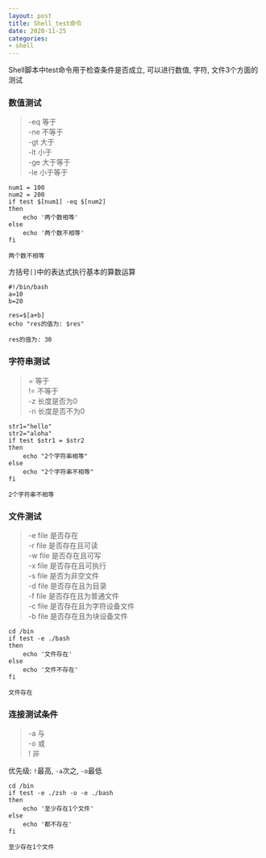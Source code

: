 ```yaml
---
layout: post
title: Shell_test命令
date: 2020-11-25
categories:
- shell
---
```


Shell脚本中test命令用于检查条件是否成立, 可以进行数值, 字符, 文件3个方面的测试<br>

### 数值测试

> -eq 等于<br>
> -ne 不等于<br>
> -gt 大于<br>
> -lt 小于<br>
> -ge 大于等于<br>
> -le 小于等于<br>


```shell
num1 = 100
num2 = 200
if test $[num1] -eq $[num2]
then
    echo '两个数相等'
else
    echo '两个数不相等'
fi
```
```
两个数不相等
```
方括号`[]`中的表达式执行基本的算数运算<br>
```shell
#!/bin/bash
a=10
b=20

res=$[a+b]
echo "res的值为: $res"
```
```
res的值为: 30
```

### 字符串测试

> =  等于<br>
> != 不等于<br>
> -z 长度是否为0<br>
> -n 长度是否不为0<br>

```shell
str1="hello"
str2="aloha"
if test $str1 = $str2
then
    echo "2个字符串相等"
else
    echo "2个字符串不相等"
fi
```
```
2个字符串不相等
```

### 文件测试

> -e file  是否存在<br>
> -r file  是否存在且可读<br>
> -w file  是否存在且可写<br>
> -x file  是否存在且可执行<br>
> -s file  是否为非空文件<br>
> -d file  是否存在且为目录<br>
> -f file  是否存在且为普通文件<br>
> -c file  是否存在且为字符设备文件<br>
> -b file  是否存在且为块设备文件<br>


```shell
cd /bin
if test -e ./bash
then 
    echo '文件存在'
else
    echo '文件不存在'
fi
```
```
文件存在
```

### 连接测试条件

> -a  与<br>
> -o  或<br>
> !   非<br>

优先级: `!`最高, `-a`次之, `-o`最低<br>

```shell
cd /bin
if test -e ./zsh -o -e ./bash
then
    echo '至少存在1个文件'
else
    echo '都不存在'
fi
```
```
至少存在1个文件
```




